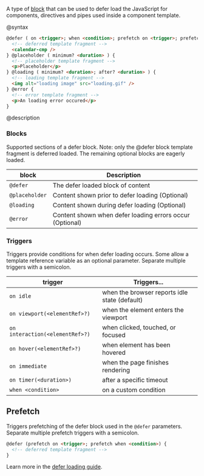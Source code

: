 A type of [block](api/core/defer) that can be used to defer load the JavaScript for components, directives and pipes used inside a component template.

@syntax

```html
@defer ( on <trigger>; when <condition>; prefetch on <trigger>; prefetch when <condition> ) {
  <!-- deferred template fragment -->
  <calendar-cmp />
} @placeholder ( minimum? <duration> ) {
  <!-- placeholder template fragment -->
  <p>Placeholder</p>
} @loading ( minimum? <duration>; after? <duration> ) {
  <!-- loading template fragment -->
  <img alt="loading image" src="loading.gif" />
} @error {
  <!-- error template fragment -->
  <p>An loading error occured</p>
}
```

@description

<h3>Blocks</h3>

Supported sections of a defer block. Note: only the @defer block template fragment is deferred loaded. The remaining optional blocks are eagerly loaded.

| block       | Description |
| ----------- | ----------- |
| `@defer`      | The defer loaded block of content |
| `@placeholder` | Content shown prior to defer loading (Optional)|
| `@loading` | Content shown during defer loading (Optional) |
| `@error` | Content shown when defer loading errors occur (Optional) |

<h3>Triggers</h3>

Triggers provide conditions for when defer loading occurs. Some allow a template reference variable as an optional parameter. Separate multiple triggers with a semicolon.

| trigger     | Triggers... | 
| ----------- | ----------- |
| `on idle`   | when the browser reports idle state (default) |
| `on viewport(<elementRef>?)`   | when the element enters the viewport |
| `on interaction(<elementRef>?)`   | when clicked, touched, or focused |
| `on hover(<elementRef>?)`   | when element has been hovered |
| `on immediate`   | when the page finishes rendering |
| `on timer(<duration>)`   | after a specific timeout |
| `when <condition>`   | on a custom condition |

<h2>Prefetch</h2>

Triggers prefetching of the defer block used in the `@defer` parameters. Separate multiple prefetch triggers with a semicolon.

```html
@defer (prefetch on <trigger>; prefetch when <condition>) {
  <!-- deferred template fragment -->
}
```

Learn more in the [defer loading guide](guide/defer).